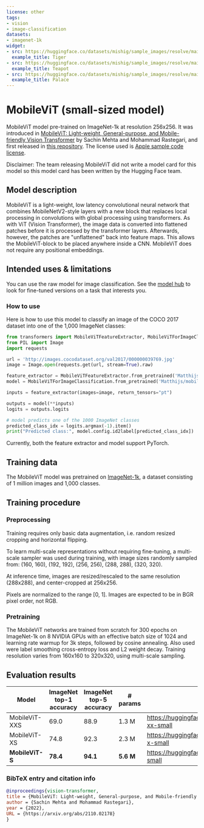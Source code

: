 ```yaml
---
license: other
tags:
- vision
- image-classification
datasets:
- imagenet-1k
widget:
- src: https://huggingface.co/datasets/mishig/sample_images/resolve/main/tiger.jpg
  example_title: Tiger
- src: https://huggingface.co/datasets/mishig/sample_images/resolve/main/teapot.jpg
  example_title: Teapot
- src: https://huggingface.co/datasets/mishig/sample_images/resolve/main/palace.jpg
  example_title: Palace
---
```


# MobileViT (small-sized model)

MobileViT model pre-trained on ImageNet-1k at resolution 256x256. It was introduced in [MobileViT: Light-weight, General-purpose, and Mobile-friendly Vision Transformer](https://arxiv.org/abs/2110.02178) by Sachin Mehta and Mohammad Rastegari, and first released in [this repository](https://github.com/apple/ml-cvnets). The license used is [Apple sample code license](https://github.com/apple/ml-cvnets/blob/main/LICENSE).

Disclaimer: The team releasing MobileViT did not write a model card for this model so this model card has been written by the Hugging Face team.

## Model description

MobileViT is a light-weight, low latency convolutional neural network that combines MobileNetV2-style layers with a new block that replaces local processing in convolutions with global processing using transformers. As with ViT (Vision Transformer), the image data is converted into flattened patches before it is processed by the transformer layers. Afterwards, however, the patches are "unflattened" back into feature maps. This allows the MobileViT-block to be placed anywhere inside a CNN. MobileViT does not require any positional embeddings.

## Intended uses & limitations

You can use the raw model for image classification. See the [model hub](https://huggingface.co/models?search=mobilevit) to look for fine-tuned versions on a task that interests you.

### How to use

Here is how to use this model to classify an image of the COCO 2017 dataset into one of the 1,000 ImageNet classes:

```python
from transformers import MobileViTFeatureExtractor, MobileViTForImageClassification
from PIL import Image
import requests

url = 'http://images.cocodataset.org/val2017/000000039769.jpg'
image = Image.open(requests.get(url, stream=True).raw)

feature_extractor = MobileViTFeatureExtractor.from_pretrained('Matthijs/mobilevit-small')
model = MobileViTForImageClassification.from_pretrained('Matthijs/mobilevit-small')

inputs = feature_extractor(images=image, return_tensors="pt")

outputs = model(**inputs)
logits = outputs.logits

# model predicts one of the 1000 ImageNet classes
predicted_class_idx = logits.argmax(-1).item()
print("Predicted class:", model.config.id2label[predicted_class_idx])
```

Currently, both the feature extractor and model support PyTorch.

## Training data

The MobileViT model was pretrained on [ImageNet-1k](https://huggingface.co/datasets/imagenet-1k), a dataset consisting of 1 million images and 1,000 classes. 

## Training procedure

### Preprocessing

Training requires only basic data augmentation, i.e. random resized cropping and horizontal flipping. 

To learn multi-scale representations without requiring fine-tuning, a multi-scale sampler was used during training, with image sizes randomly sampled from: (160, 160), (192, 192), (256, 256), (288, 288), (320, 320).

At inference time, images are resized/rescaled to the same resolution (288x288), and center-cropped at 256x256.

Pixels are normalized to the range [0, 1]. Images are expected to be in BGR pixel order, not RGB.

### Pretraining

The MobileViT networks are trained from scratch for 300 epochs on ImageNet-1k on 8 NVIDIA GPUs with an effective batch size of 1024 and learning rate warmup for 3k steps, followed by cosine annealing. Also used were label smoothing cross-entropy loss and L2 weight decay. Training resolution varies from 160x160 to 320x320, using multi-scale sampling.

## Evaluation results

| Model            | ImageNet top-1 accuracy | ImageNet top-5 accuracy | # params  | URL                                                |
|------------------|-------------------------|-------------------------|-----------|----------------------------------------------------|
| MobileViT-XXS    | 69.0                    | 88.9                    | 1.3 M     | https://huggingface.co/Matthijs/mobilevit-xx-small |
| MobileViT-XS     | 74.8                    | 92.3                    | 2.3 M     | https://huggingface.co/Matthijs/mobilevit-x-small  |
| **MobileViT-S**  | **78.4**                | **94.1**                | **5.6 M** | https://huggingface.co/Matthijs/mobilevit-small    |

### BibTeX entry and citation info

```bibtex
@inproceedings{vision-transformer,
title = {MobileViT: Light-weight, General-purpose, and Mobile-friendly Vision Transformer},
author = {Sachin Mehta and Mohammad Rastegari},
year = {2022},
URL = {https://arxiv.org/abs/2110.02178}
}
```

